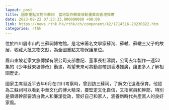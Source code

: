 ```yaml
---
layout: post
title: 國家重點文物三蘇祠　當地製作蘇東坡動畫冀向香港推廣
date: 2023-08-22 07:23:33.000000000 +08:00
link: https://news.rthk.hk/rthk/ch/component/k2/1714516-20230822.htm
categories: rthk
---
```


位於四川眉市山的三蘇祠博物館，是北宋著名文學家蘇洵、蘇軾、蘇轍三父子的故居，收藏大批文物文獻，為全國重點文物保護單位。

眉山東坡老家文旅傳媒有限公司支部書記、董事長杜濤說，公司去年製作一連52集的《少年蘇東坡傳奇》動畫，希望未來可將動畫帶到香港推廣，讓更多人了解相關歷史。

國家主席習近平去年6月在四川考察時，曾到訪三蘇祠，了解文化遺產保育。他認為三蘇祠可以看到中華文化的博大精深，要堅定文化自信，又指黨員和幹部，特別是領導幹部要清白做人和廉潔從政，管好自己和家人，涵養新時代共產黨人的良好家風。
